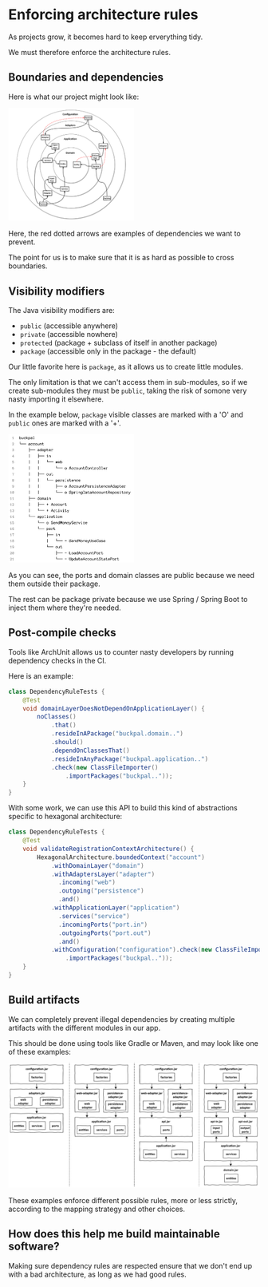 <style>
  .half {
    width: 50%;
  }
</style>

# Enforcing architecture rules

As projects grow, it becomes hard to keep erverything tidy.

We must therefore enforce the architecture rules.

## Boundaries and dependencies

Here is what our project might look like:

<div class="half">

![boundaries and dependencies](./assets/21.png)

</div>

Here, the red dotted arrows are examples of dependencies we want to prevent.

The point for us is to make sure that it is as hard as possible to cross boundaries.

## Visibility modifiers

The Java visibility modifiers are:
- `public` (accessible anywhere)
- `private` (accessible nowhere)
- `protected` (package + subclass of itself in another package)
- `package` (accessible only in the package - the default)

Our little favorite here is `package`, as it allows us to create little modules.

The only limitation is that we can't access them in sub-modules, so if we create sub-modules they must be `public`, taking the risk of somone very nasty importing it elsewhere.

In the example below, `package` visible classes are marked with a 'O' and `public` ones are marked with a '+'.

<div class="half">

![package visibility](./assets/22.png)

</div>

As you can see, the ports and domain classes are public because we need them outside their package.

The rest can be package private because we use Spring / Spring Boot to inject them where they're needed.

## Post-compile checks

Tools like ArchUnit allows us to counter nasty developers by running dependency checks in the CI.

Here is an example:

```java
class DependencyRuleTests {
    @Test
    void domainLayerDoesNotDependOnApplicationLayer() {
        noClasses()
            .that()
            .resideInAPackage("buckpal.domain..")
            .should()
            .dependOnClassesThat()
            .resideInAnyPackage("buckpal.application..")
            .check(new ClassFileImporter()
                .importPackages("buckpal.."));
    }
}
```

With some work, we can use this API to build this kind of abstractions specific to hexagonal architecture:

```java
class DependencyRuleTests {
    @Test
    void validateRegistrationContextArchitecture() {
        HexagonalArchitecture.boundedContext("account")
            .withDomainLayer("domain")
            .withAdaptersLayer("adapter")
              .incoming("web")
              .outgoing("persistence")
              .and()
            .withApplicationLayer("application")
              .services("service")
              .incomingPorts("port.in")
              .outgoingPorts("port.out")
              .and()
            .withConfiguration("configuration").check(new ClassFileImporter()
                .importPackages("buckpal.."));
    }
}
```

## Build artifacts

We can completely prevent illegal dependencies by creating multiple artifacts with the different modules in our app.

This should be done using tools like Gradle or Maven, and may look like one of these examples:

![artifacts](./assets/23.png)

These examples enforce different possible rules, more or less strictly, according to the mapping strategy and other choices.

## How does this help me build maintainable software?

Making sure dependency rules are respected ensure that we don't end up with a bad architecture, as long as we had good rules.
